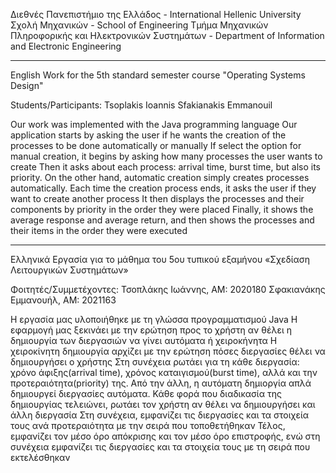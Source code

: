 Διεθνές Πανεπιστήμιο της Ελλάδος - International Hellenic University
Σχολή Μηχανικών - School of Engineering
Τμήμα Μηχανικών Πληροφορικής και Ηλεκτρονικών Συστημάτων - Department of Information and Electronic Engineering

-------------------------------
English
Work for the 5th standard semester course "Operating Systems Design"

Students/Participants: Tsoplakis Ioannis
                       Sfakianakis Emmanouil

Our work was implemented with the Java programming language
Our application starts by asking the user if he wants the creation of the processes to be done automatically or manually
Ιf select the option for manual creation, it begins by asking how many processes the user wants to create
Then it asks about each process: arrival time, burst time, but also its priority.
On the other hand, automatic creation simply creates processes automatically. Each time the creation process ends, it asks the user if they want to create another process
It then displays the processes and their components by priority in the order they were placed
Finally, it shows the average response and average return, and then shows the processes and their items in the order they were executed

--------------------------------
Ελληνικά
Εργασία για το μάθημα του 5ου τυπικού εξαμήνου «Σχεδίαση Λειτουργικών Συστημάτων»

Φοιτητές/Συμμετέχοντες: Τσοπλάκης Ιωάννης, ΑΜ: 2020180
                        Σφακιανάκης Εμμανουήλ, ΑΜ: 2021163

H εργασία μας υλοποιήθηκε με τη γλώσσα προγραμματισμού Java
H εφαρμογή μας ξεκινάει με την ερώτηση προς το χρήστη αν θέλει η δημιουργία των διεργασιών να γίνει αυτόματα ή χειροκήνητα
Η χειροκίνητη δημιουργία αρχίζει με την ερώτηση πόσες διεργασίες θέλει να δημιουργήσει ο χρήστης
          Στη συνέχεια ρωτάει για τη κάθε διεργασία: χρόνο άφιξης(arrival time), χρόνος καταιγισμού(burst time), αλλά και την προτεραιότητα(priority) της.
Aπό την άλλη, η αυτόματη δημιοργία απλά δημιουργεί διεργασίες αυτόματα. Κάθε φορά που διαδικασία της δημιουργίας τελειώνει, ρωτάει τον χρήστη αν θέλει να δημιουργήσει και άλλη διεργασία 
Στη συνέχεια, εμφανίζει τις διεργασίες και τα στοιχεία τους ανά προτεραιότητα με την σειρά που τοποθετήθηκαν 
Τέλος, εμφανίζει τον μέσο όρο απόκρισης και τον μέσο όρο επιστροφής, ενώ στη συνέχεια εμφανίζει τις διεργασίες και τα στοιχεία τους με τη σειρά που εκτελέσθηκαν
